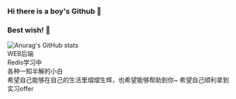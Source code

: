 ### Hi there is a boy's Github 👋
### Best wish! 👋

![Anurag's GitHub stats](https://github-readme-stats.vercel.app/api?username=fengxiaop&show_icons=true&theme=tokyonight)</br>
WEB后端</br>
Redis学习中</br>
各种一知半解的小白</br>
希望自己能够在自己的生活里熠熠生辉，也希望能够帮助到你~
希望自己顺利拿到实习offer

<!--
**fengxiaop/fengxiaop** is a ✨ _special_ ✨ repository because its `README.md` (this file) appears on your GitHub profile.

Here are some ideas to get you started:

- 🔭 I’m currently working on ...
- 🌱 I’m currently learning ...
- 👯 I’m looking to collaborate on ...
- 🤔 I’m looking for help with ...
- 💬 Ask me about ...
- 📫 How to reach me: ...
- 😄 Pronouns: ...
- ⚡ Fun fact: ...
hello
-->
